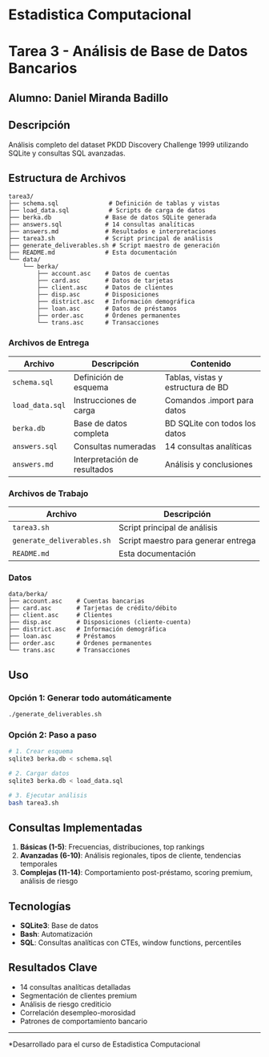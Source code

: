 #  Estadistica Computacional
# Tarea 3 - Análisis de Base de Datos Bancarios
## Alumno: Daniel Miranda Badillo

## Descripción
Análisis completo del dataset PKDD Discovery Challenge 1999 utilizando SQLite y consultas SQL avanzadas.

## Estructura de Archivos
```
tarea3/ 
├── schema.sql              # Definición de tablas y vistas
├── load_data.sql           # Scripts de carga de datos
├── berka.db               # Base de datos SQLite generada
├── answers.sql            # 14 consultas analíticas
├── answers.md             # Resultados e interpretaciones
├── tarea3.sh              # Script principal de análisis
├── generate_deliverables.sh # Script maestro de generación
├── README.md              # Esta documentación
└── data/
    └── berka/
        ├── account.asc    # Datos de cuentas
        ├── card.asc       # Datos de tarjetas
        ├── client.asc     # Datos de clientes
        ├── disp.asc       # Disposiciones
        ├── district.asc   # Información demográfica
        ├── loan.asc       # Datos de préstamos
        ├── order.asc      # Órdenes permanentes
        └── trans.asc      # Transacciones
``` 

### Archivos de Entrega

| Archivo | Descripción | Contenido |
|---------|-------------|-----------|
| `schema.sql` | Definición de esquema | Tablas, vistas y estructura de BD |
| `load_data.sql` | Instrucciones de carga | Comandos .import para datos |
| `berka.db` | Base de datos completa | BD SQLite con todos los datos |
| `answers.sql` | Consultas numeradas | 14 consultas analíticas |
| `answers.md` | Interpretación de resultados | Análisis y conclusiones |

### Archivos de Trabajo

| Archivo | Descripción |
|---------|-------------|
| `tarea3.sh` | Script principal de análisis |
| `generate_deliverables.sh` | Script maestro para generar entrega |
| `README.md` | Esta documentación |

### Datos

```
data/berka/
├── account.asc    # Cuentas bancarias
├── card.asc       # Tarjetas de crédito/débito
├── client.asc     # Clientes
├── disp.asc       # Disposiciones (cliente-cuenta)
├── district.asc   # Información demográfica
├── loan.asc       # Préstamos
├── order.asc      # Órdenes permanentes
└── trans.asc      # Transacciones
```

## Uso

### Opción 1: Generar todo automáticamente
```bash
./generate_deliverables.sh
```

### Opción 2: Paso a paso
```bash
# 1. Crear esquema
sqlite3 berka.db < schema.sql

# 2. Cargar datos  
sqlite3 berka.db < load_data.sql

# 3. Ejecutar análisis
bash tarea3.sh

```

## Consultas Implementadas

1. **Básicas (1-5)**: Frecuencias, distribuciones, top rankings
2. **Avanzadas (6-10)**: Análisis regionales, tipos de cliente, tendencias temporales
3. **Complejas (11-14)**: Comportamiento post-préstamo, scoring premium, análisis de riesgo

## Tecnologías
- **SQLite3**: Base de datos
- **Bash**: Automatización
- **SQL**: Consultas analíticas con CTEs, window functions, percentiles

## Resultados Clave
- 14 consultas analíticas detalladas
- Segmentación de clientes premium
- Análisis de riesgo crediticio
- Correlación desempleo-morosidad
- Patrones de comportamiento bancario

---
*Desarrollado para el curso de Estadistica Computacional